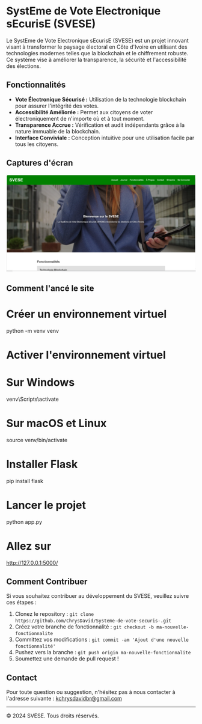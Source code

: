 # SystEme de Vote Electronique sEcurisE (SVESE)

<!-- ![Capture d'écran du projet](assets/images/Capture.PNG) -->

Le SystEme de Vote Electronique sEcurisE (SVESE) est un projet innovant visant à transformer le paysage électoral en Côte d'Ivoire en utilisant des technologies modernes telles que la blockchain et le chiffrement robuste. Ce système vise à améliorer la transparence, la sécurité et l'accessibilité des élections.

## Fonctionnalités

- **Vote Électronique Sécurisé :** Utilisation de la technologie blockchain pour assurer l'intégrité des votes.
- **Accessibilité Améliorée :** Permet aux citoyens de voter électroniquement de n'importe où et à tout moment.
- **Transparence Accrue :** Vérification et audit indépendants grâce à la nature immuable de la blockchain.
- **Interface Conviviale :** Conception intuitive pour une utilisation facile par tous les citoyens.

## Captures d'écran

![Capture d'écran 1](static/images/Capture.PNG)

## Comment l'ancé le site

# Créer un environnement virtuel
python -m venv venv

# Activer l'environnement virtuel
# Sur Windows
venv\Scripts\activate
# Sur macOS et Linux
source venv/bin/activate

# Installer Flask
pip install flask

# Lancer le projet
python app.py

# Allez sur 
http://127.0.0.1:5000/

## Comment Contribuer

Si vous souhaitez contribuer au développement du SVESE, veuillez suivre ces étapes :

1. Clonez le repository : `git clone https://github.com/ChrysDavid/Systeme-de-vote-securis-.git`
2. Créez votre branche de fonctionnalité : `git checkout -b ma-nouvelle-fonctionnalite`
3. Committez vos modifications : `git commit -am 'Ajout d'une nouvelle fonctionnalité'`
4. Pushez vers la branche : `git push origin ma-nouvelle-fonctionnalite`
5. Soumettez une demande de pull request !

## Contact

Pour toute question ou suggestion, n'hésitez pas à nous contacter à l'adresse suivante : kchrysdavidbr@gmail.com

---

© 2024 SVESE. Tous droits réservés.
